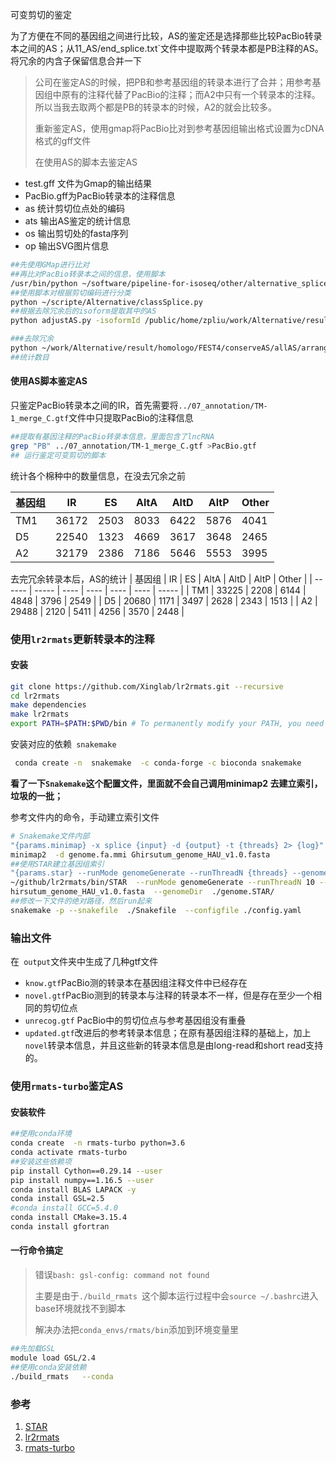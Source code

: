 可变剪切的鉴定

为了方便在不同的基因组之间进行比较，AS的鉴定还是选择那些比较PacBio转录本之间的AS；从11_AS/end_splice.txt`文件中提取两个转录本都是PB注释的AS。将冗余的内含子保留信息合并一下

> 公司在鉴定AS的时候，把PB和参考基因组的转录本进行了合并；用参考基因组中原有的注释代替了PacBio的注释；而A2中只有一个转录本的注释。所以当我去取两个都是PB的转录本的时候，A2的就会比较多。
>
> 重新鉴定AS，使用gmap将PacBio比对到参考基因组输出格式设置为cDNA格式的gff文件
>
> 在使用AS的脚本去鉴定AS

+ test.gff 文件为Gmap的输出结果
+ PacBio.gff为PacBio转录本的注释信息
+ as  统计剪切位点处的编码
+ ats  输出AS鉴定的统计信息
+ os 输出剪切处的fasta序列
+ op 输出SVG图片信息

```bash
##先使用GMap进行比对
##再比对PacBio转录本之间的信息，使用脚本
/usr/bin/python ~/software/pipeline-for-isoseq/other/alternative_splice.py -i ./test.gff -g ./PacBio.gtf  -f ~/work/Alternative/data/Ghirsutum_genome_HAU_v1.0/Ghirsutum_genome_HAU_v1.0.fasta -as -ats T -os  -t exon   -op -o /public/home/zpliu/work/Alternative/result/Gh_result/CO31_32_result/11_AS/alter_splice
##使用脚本对根据剪切编码进行分类
python ~/scripte/Alternative/classSplice.py
##根据去除冗余后的isoform提取其中的AS
python adjustAS.py -isoformId /public/home/zpliu/work/Alternative/result/homologo/FEST5/isoform/cdHit/A2_merge_isoform  -AS alter_splice2/111  -o test
```

```bash
###去除冗余
python ~/work/Alternative/result/homologo/FEST4/conserveAS/allAS/arrangeAS.py  -h
##统计数目
```

#### 使用AS脚本鉴定AS

只鉴定PacBio转录本之间的IR，首先需要将`../07_annotation/TM-1_merge_C.gtf`文件中只提取PacBio的注释信息

```bash
##提取有基因注释的PacBio转录本信息，里面包含了lncRNA
grep "PB" ../07_annotation/TM-1_merge_C.gtf >PacBio.gtf
## 运行鉴定可变剪切的脚本
```

统计各个棉种中的数量信息，在没去冗余之前

| 基因组 | IR    | ES   | AltA | AltD | AltP | Other |
| ------ | ----- | ---- | ---- | ---- | ---- | ----- |
| TM1    | 36172 | 2503 | 8033 | 6422 | 5876 | 4041  |
| D5     | 22540 | 1323 | 4669 | 3617 | 3648 | 2465  |
| A2     | 32179 | 2386 | 7186 | 5646 | 5553 | 3995  |

去完冗余转录本后，AS的统计
| 基因组 | IR    | ES   | AltA | AltD | AltP | Other |
| ------ | ----- | ---- | ---- | ---- | ---- | ----- |
| TM1    | 33225 | 2208 | 6144 | 4848 | 3796 | 2549  |
| D5     | 20680 | 1171 | 3497 | 2628 | 2343 | 1513  |
| A2     | 29488 | 2120 | 5411 | 4256 | 3570 | 2448  |



### 使用`lr2rmats`更新转录本的注释

#### 安装

```bash
git clone https://github.com/Xinglab/lr2rmats.git --recursive
cd lr2rmats
make dependencies
make lr2rmats
export PATH=$PATH:$PWD/bin # To permanently modify your PATH, you need to add it to your ~/.profile or ~/.bashrc file. 
```

安装对应的依赖` snakemake`

```bash
 conda create -n  snakemake  -c conda-forge -c bioconda snakemake
```

**看了一下`Snakemake`这个配置文件，里面就不会自己调用minimap2 去建立索引，垃圾的一批；**

参考文件内的命令，手动建立索引文件

```bash
# Snakemake文件内部
"{params.minimap} -x splice {input} -d {output} -t {threads} 2> {log}"
minimap2  -d genome.fa.mmi Ghirsutum_genome_HAU_v1.0.fasta
##使用STAR建立基因组索引
"{params.star} --runMode genomeGenerate --runThreadN {threads} --genomeFastaFiles {input} --genomeDir {output} --outFileNamePrefix {log} >> {log}"
~/github/lr2rmats/bin/STAR  --runMode genomeGenerate --runThreadN 10 --genomeFastaFiles genome/G
hirsutum_genome_HAU_v1.0.fasta  --genomeDir  ./genome.STAR/
##修改一下文件的绝对路径，然后run起来
snakemake -p --snakefile  ./Snakefile  --configfile ./config.yaml
```

### 输出文件

在` output`文件夹中生成了几种gtf文件

+ `know.gtf`PacBio测的转录本在基因组注释文件中已经存在
+ `novel.gtf`PacBio测到的转录本与注释的转录本不一样，但是存在至少一个相同的剪切位点
+ `unrecog.gtf` PacBio中的剪切位点与参考基因组没有重叠
+ `updated.gtf`改进后的参考转录本信息；在原有基因组注释的基础上，加上`novel`转录本信息，并且这些新的转录本信息是由long-read和short read支持的。

### 使用`rmats-turbo`鉴定AS 

#### 安装软件

```bash
##使用conda环境
conda create  -n rmats-turbo python=3.6
conda activate rmats-turbo
##安装这些依赖项
pip install Cython==0.29.14 --user
pip install numpy==1.16.5 --user
conda install BLAS LAPACK -y
conda install GSL=2.5
#conda install GCC=5.4.0
conda install CMake=3.15.4
conda install gfortran
```

#### 一行命令搞定

> 错误`bash: gsl-config: command not found`
>
> 主要是由于`./build_rmats `这个脚本运行过程中会`source ~/.bashrc`进入base环境就找不到脚本
>
> 解决办法把`conda_envs/rmats/bin`添加到环境变量里

```bash
##先加载GSL
module load GSL/2.4
##使用conda安装依赖
./build_rmats   --conda
```

### 参考

1. [STAR](https://github.com/alexdobin/STAR)
2. [lr2rmats](https://github.com/Xinglab/lr2rmats)
3. [rmats-turbo](https://github.com/Xinglab/rmats-turbo/tree/v4.1.0)
